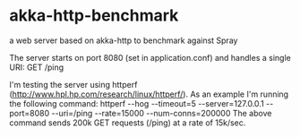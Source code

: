 # akka-http-benchmark
a web server based on akka-http to benchmark against Spray

The server starts on port 8080 (set in application.conf) and handles a single URI: 
GET /ping

I'm testing the server using httperf (http://www.hpl.hp.com/research/linux/httperf/).
As an example I'm running the following command:
httperf --hog --timeout=5 --server=127.0.0.1 --port=8080 --uri=/ping --rate=15000 --num-conns=200000
The above command sends 200k GET requests (/ping) at a rate of 15k/sec.
